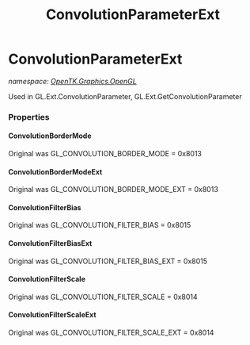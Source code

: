 ﻿---
title: ConvolutionParameterExt
---

# ConvolutionParameterExt
_namespace: [OpenTK.Graphics.OpenGL](N-OpenTK.Graphics.OpenGL.html)_

Used in GL.Ext.ConvolutionParameter, GL.Ext.GetConvolutionParameter



### Properties

#### ConvolutionBorderMode
Original was GL_CONVOLUTION_BORDER_MODE = 0x8013
#### ConvolutionBorderModeExt
Original was GL_CONVOLUTION_BORDER_MODE_EXT = 0x8013
#### ConvolutionFilterBias
Original was GL_CONVOLUTION_FILTER_BIAS = 0x8015
#### ConvolutionFilterBiasExt
Original was GL_CONVOLUTION_FILTER_BIAS_EXT = 0x8015
#### ConvolutionFilterScale
Original was GL_CONVOLUTION_FILTER_SCALE = 0x8014
#### ConvolutionFilterScaleExt
Original was GL_CONVOLUTION_FILTER_SCALE_EXT = 0x8014

